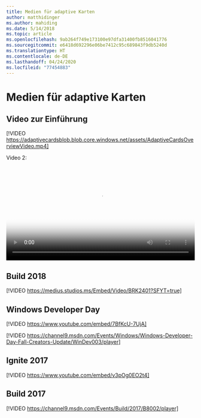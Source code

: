 ```yaml
---
title: Medien für adaptive Karten
author: matthidinger
ms.author: mahiding
ms.date: 5/14/2018
ms.topic: article
ms.openlocfilehash: 9ab264f749e173100e97dfa31400fb8516041776
ms.sourcegitcommit: e6418d692296e06be7412c95c689843f9db5240d
ms.translationtype: HT
ms.contentlocale: de-DE
ms.lasthandoff: 04/24/2020
ms.locfileid: "77454883"
---
```

# <a name="adaptive-cards-media"></a>Medien für adaptive Karten


## <a name="introduction-video"></a>Video zur Einführung

[!VIDEO https://adaptivecardsblob.blob.core.windows.net/assets/AdaptiveCardsOverviewVideo.mp4]

Video 2:

<video controls width="100%" poster="../content/videoposter.png">
    <source src="https://adaptivecardsblob.blob.core.windows.net/assets/AdaptiveCardsOverviewVideo.mp4" type="video/mp4">
</video>

## <a name="build-2018"></a>Build 2018

[!VIDEO https://medius.studios.ms/Embed/Video/BRK2401?SFYT=true]

## <a name="windows-developer-day"></a>Windows Developer Day

[!VIDEO https://www.youtube.com/embed/7BfKcU-7UjA]

[!VIDEO https://channel9.msdn.com/Events/Windows/Windows-Developer-Day-Fall-Creators-Update/WinDev003/player]

## <a name="ignite-2017"></a>Ignite 2017

[!VIDEO https://www.youtube.com/embed/v3pOg0EO2t4]

## <a name="build-2017"></a>Build 2017 

[!VIDEO https://channel9.msdn.com/Events/Build/2017/B8002/player]

